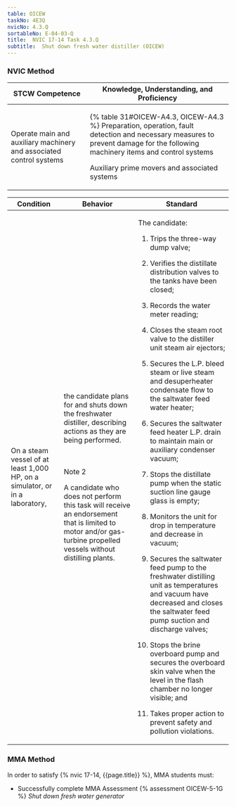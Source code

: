 ```yaml
---
table: OICEW
taskNo: 4E3Q
nvicNo: 4.3.Q 
sortableNo: E-04-03-Q
title:  NVIC 17-14 Task 4.3.Q 
subtitle:  Shut down fresh water distiller (OICEW)
---
```






### NVIC Method

<a style="display:none;" onclick="togglevisibility('nvic_methods')" >Show NVIC method.</a>

<div id='nvic_methods' class='show'>

<table>
<thead>
<tr>
<th class='forty'> STCW Competence </th>
<th class='sixty'> Knowledge, Understanding, and Proficiency </th>
</tr>
</thead>

<tbody>
<tr><td markdown='1'>

Operate main and auxiliary machinery and associated control systems

</td><td markdown='1'>

{% table 31#OICEW-A4.3, OICEW-A4.3 %} Preparation, operation, fault detection and necessary measures to prevent damage for the following machinery items and control systems 

Auxiliary prime movers and associated systems

</td></tr>


</tbody>
</table>


<table>
<thead>
<tr><th class='twenty'>  Condition </th><th class='twenty'> Behavior </th><th  class='sixty'>Standard </th></tr>
</thead>
<tbody >



<tr><td markdown='1'>

On a steam vessel of at least 1,000 HP, on a simulator, or in a laboratory,

</td><td markdown='1'>

the candidate plans for and shuts down the freshwater distiller, describing actions as they are being performed.

<br>

<div class="tooltip" markdown='1'>

Note 2

A candidate who does not perform this task will receive an endorsement that is limited to motor and/or gas-turbine propelled vessels without distilling plants.

</div>


</td><td markdown='1'>

The candidate:

1. Trips the three-way dump valve;

2. Verifies the distillate distribution valves to the tanks have been closed;

3. Records the water meter reading;

4. Closes the steam root valve to the distiller unit steam air ejectors;

5. Secures the L.P. bleed steam or live steam and desuperheater condensate flow to the saltwater feed water heater;

6. Secures the saltwater feed heater L.P. drain to maintain main or auxiliary condenser vacuum;

7. Stops the distillate pump when the static suction line gauge glass is empty;

8. Monitors the unit for drop in temperature and decrease in vacuum;

9. Secures the saltwater feed pump to the freshwater distilling unit as temperatures and vacuum have decreased and closes the saltwater feed pump suction and discharge valves;

10. Stops the brine overboard pump and secures the overboard skin valve when the level in the flash chamber no longer visible; and

11. Takes proper action to prevent safety and pollution violations.

</td></tr>
</tbody>
</table>
</div>


### MMA Method

In order to satisfy  {% nvic 17-14, {{page.title}}  %}, MMA students must:

* Successfully complete MMA Assessment {% assessment OICEW-5-1G %} *Shut down fresh water generator*